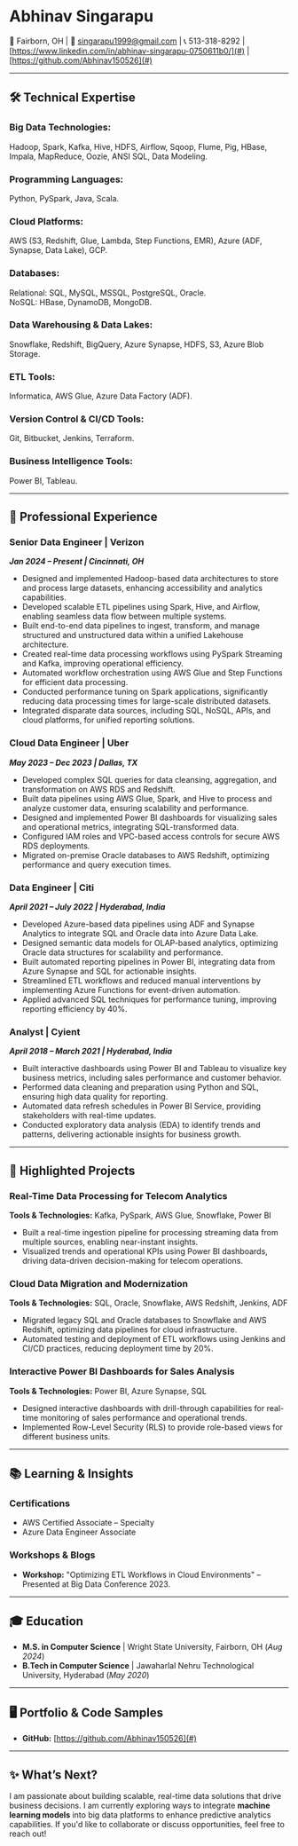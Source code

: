 # Abhinav Singarapu  
📍 Fairborn, OH | 📧 singarapu1999@gmail.com | 📞 513-318-8292 | [https://www.linkedin.com/in/abhinav-singarapu-0750611b0/](#) | [https://github.com/Abhinav150526](#)  

---

## 🛠️ **Technical Expertise**  

### **Big Data Technologies:**  
Hadoop, Spark, Kafka, Hive, HDFS, Airflow, Sqoop, Flume, Pig, HBase, Impala, MapReduce, Oozie, ANSI SQL, Data Modeling.  

### **Programming Languages:**  
Python, PySpark, Java, Scala.  

### **Cloud Platforms:**  
AWS (S3, Redshift, Glue, Lambda, Step Functions, EMR), Azure (ADF, Synapse, Data Lake), GCP.  

### **Databases:**  
Relational: SQL, MySQL, MSSQL, PostgreSQL, Oracle.  
NoSQL: HBase, DynamoDB, MongoDB.  

### **Data Warehousing & Data Lakes:**  
Snowflake, Redshift, BigQuery, Azure Synapse, HDFS, S3, Azure Blob Storage.  

### **ETL Tools:**  
Informatica, AWS Glue, Azure Data Factory (ADF).  

### **Version Control & CI/CD Tools:**  
Git, Bitbucket, Jenkins, Terraform.  

### **Business Intelligence Tools:**  
Power BI, Tableau.  

---

## 💼 **Professional Experience**  

### **Senior Data Engineer | Verizon**  
**_Jan 2024 – Present | Cincinnati, OH_**  
- Designed and implemented Hadoop-based data architectures to store and process large datasets, enhancing accessibility and analytics capabilities.  
- Developed scalable ETL pipelines using Spark, Hive, and Airflow, enabling seamless data flow between multiple systems.  
- Built end-to-end data pipelines to ingest, transform, and manage structured and unstructured data within a unified Lakehouse architecture.  
- Created real-time data processing workflows using PySpark Streaming and Kafka, improving operational efficiency.  
- Automated workflow orchestration using AWS Glue and Step Functions for efficient data processing.  
- Conducted performance tuning on Spark applications, significantly reducing data processing times for large-scale distributed datasets.  
- Integrated disparate data sources, including SQL, NoSQL, APIs, and cloud platforms, for unified reporting solutions.  

### **Cloud Data Engineer | Uber**  
**_May 2023 – Dec 2023 | Dallas, TX_**  
- Developed complex SQL queries for data cleansing, aggregation, and transformation on AWS RDS and Redshift.  
- Built data pipelines using AWS Glue, Spark, and Hive to process and analyze customer data, ensuring scalability and performance.  
- Designed and implemented Power BI dashboards for visualizing sales and operational metrics, integrating SQL-transformed data.  
- Configured IAM roles and VPC-based access controls for secure AWS RDS deployments.  
- Migrated on-premise Oracle databases to AWS Redshift, optimizing performance and query execution times.  

### **Data Engineer | Citi**  
**_April 2021 – July 2022 | Hyderabad, India_**  
- Developed Azure-based data pipelines using ADF and Synapse Analytics to integrate SQL and Oracle data into Azure Data Lake.  
- Designed semantic data models for OLAP-based analytics, optimizing Oracle data structures for scalability and performance.  
- Built automated reporting pipelines in Power BI, integrating data from Azure Synapse and SQL for actionable insights.  
- Streamlined ETL workflows and reduced manual interventions by implementing Azure Functions for event-driven automation.  
- Applied advanced SQL techniques for performance tuning, improving reporting efficiency by 40%.  

### **Analyst | Cyient**  
**_April 2018 – March 2021 | Hyderabad, India_**  
- Built interactive dashboards using Power BI and Tableau to visualize key business metrics, including sales performance and customer behavior.  
- Performed data cleaning and preparation using Python and SQL, ensuring high data quality for reporting.  
- Automated data refresh schedules in Power BI Service, providing stakeholders with real-time updates.  
- Conducted exploratory data analysis (EDA) to identify trends and patterns, delivering actionable insights for business growth.  

---

## 📂 **Highlighted Projects**  

### **Real-Time Data Processing for Telecom Analytics**  
**Tools & Technologies:** Kafka, PySpark, AWS Glue, Snowflake, Power BI  
- Built a real-time ingestion pipeline for processing streaming data from multiple sources, enabling near-instant insights.  
- Visualized trends and operational KPIs using Power BI dashboards, driving data-driven decision-making for telecom operations.  

### **Cloud Data Migration and Modernization**  
**Tools & Technologies:** SQL, Oracle, Snowflake, AWS Redshift, Jenkins, ADF  
- Migrated legacy SQL and Oracle databases to Snowflake and AWS Redshift, optimizing data pipelines for cloud infrastructure.  
- Automated testing and deployment of ETL workflows using Jenkins and CI/CD practices, reducing deployment time by 20%.  

### **Interactive Power BI Dashboards for Sales Analysis**  
**Tools & Technologies:** Power BI, Azure Synapse, SQL  
- Designed interactive dashboards with drill-through capabilities for real-time monitoring of sales performance and operational trends.  
- Implemented Row-Level Security (RLS) to provide role-based views for different business units.  

---

## 📚 **Learning & Insights**  

### **Certifications**  
- AWS Certified Associate – Specialty  
- Azure Data Engineer Associate    

### **Workshops & Blogs**  
- **Workshop:** "Optimizing ETL Workflows in Cloud Environments" – Presented at Big Data Conference 2023.  

---

## 🎓 **Education**  
- **M.S. in Computer Science** | Wright State University, Fairborn, OH (_Aug 2024_)  
- **B.Tech in Computer Science** | Jawaharlal Nehru Technological University, Hyderabad (_May 2020_)  

---

## 🖥️ **Portfolio & Code Samples**  
- **GitHub:** [https://github.com/Abhinav150526](#)

---

## ✨ **What’s Next?**  
I am passionate about building scalable, real-time data solutions that drive business decisions. I am currently exploring ways to integrate **machine learning models** into big data platforms to enhance predictive analytics capabilities. If you'd like to collaborate or discuss opportunities, feel free to reach out!
